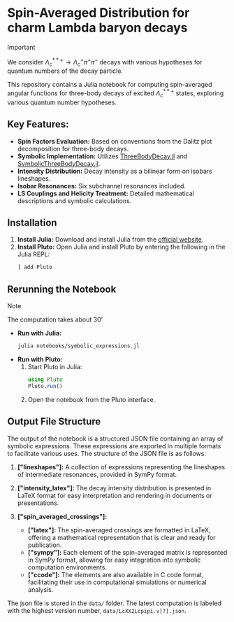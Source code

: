 # Spin-Averaged Distribution for charm Lambda baryon decays

> [!IMPORTANT]
> We consider $\Lambda_c^{**+} \to \Lambda_c^+ \pi^+ \pi^-$ decays with various hypotheses for quantum numbers of the decay particle.

This repository contains a Julia notebook for computing spin-averaged angular functions for three-body decays of excited $\Lambda_c^{**+}$ states, exploring various quantum number hypotheses.

## Key Features:
- **Spin Factors Evaluation:** Based on conventions from the Dalitz plot decomposition for three-body decays.
- **Symbolic Implementation:** Utilizes [ThreeBodyDecay.jl](https://github.com/mmikhasenko/ThreeBodyDecay.jl) and [SymbolicThreeBodyDecay.jl](https://github.com/mmikhasenko/SymbolicThreeBodyDecays.jl).
- **Intensity Distribution:** Decay intensity as a bilinear form on isobars lineshapes.
- **Isobar Resonances:** Six subchannel resonances included.
- **LS Couplings and Helicity Treatment:** Detailed mathematical descriptions and symbolic calculations.

## Installation
1. **Install Julia:** Download and install Julia from the [official website](https://julialang.org/downloads/).
2. **Install Pluto:** Open Julia and install Pluto by entering the following in the Julia REPL:
   ```julia
   ] add Pluto
   ```

## Rerunning the Notebook

> [!NOTE]
> The computation takes about 30'

- **Run with Julia:**
  ```bash
  julia notebooks/symbolic_expressions.jl
  ```
- **Run with Pluto:**
  1. Start Pluto in Julia:
     ```julia
     using Pluto
     Pluto.run()
     ```
  2. Open the notebook from the Pluto interface.


## Output File Structure

The output of the notebook is a structured JSON file containing an array of symbolic expressions. These expressions are exported in multiple formats to facilitate various uses. The structure of the JSON file is as follows:

1. **["lineshapes"]:** A collection of expressions representing the lineshapes of intermediate resonances, provided in SymPy format.

2. **["intensity_latex"]:** The decay intensity distribution is presented in LaTeX format for easy interpretation and rendering in documents or presentations.

3. **["spin_averaged_crossings"]:**
    - **["latex"]:** The spin-averaged crossings are formatted in LaTeX, offering a mathematical representation that is clear and ready for publication.
    - **["sympy"]:** Each element of the spin-averaged matrix is represented in SymPy format, allowing for easy integration into symbolic computation environments.
    - **["ccode"]:** The elements are also available in C code format, facilitating their use in computational simulations or numerical analysis.

The json file is stored in the `data/` folder.
The latest computation is labeled with the highest version number, `data/LcXX2Lcpipi.v[?].json`.
